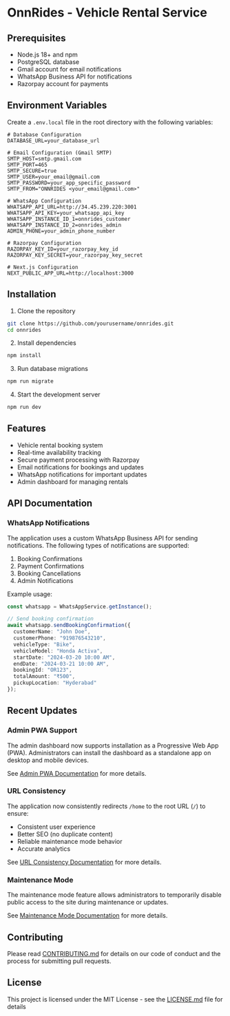 # OnnRides - Vehicle Rental Service

## Prerequisites

- Node.js 18+ and npm
- PostgreSQL database
- Gmail account for email notifications
- WhatsApp Business API for notifications
- Razorpay account for payments

## Environment Variables

Create a `.env.local` file in the root directory with the following variables:

```env
# Database Configuration
DATABASE_URL=your_database_url

# Email Configuration (Gmail SMTP)
SMTP_HOST=smtp.gmail.com
SMTP_PORT=465
SMTP_SECURE=true
SMTP_USER=your_email@gmail.com
SMTP_PASSWORD=your_app_specific_password
SMTP_FROM="ONNRIDES <your_email@gmail.com>"

# WhatsApp Configuration
WHATSAPP_API_URL=http://34.45.239.220:3001
WHATSAPP_API_KEY=your_whatsapp_api_key
WHATSAPP_INSTANCE_ID_1=onnrides_customer
WHATSAPP_INSTANCE_ID_2=onnrides_admin
ADMIN_PHONE=your_admin_phone_number

# Razorpay Configuration
RAZORPAY_KEY_ID=your_razorpay_key_id
RAZORPAY_KEY_SECRET=your_razorpay_key_secret

# Next.js Configuration
NEXT_PUBLIC_APP_URL=http://localhost:3000
```

## Installation

1. Clone the repository
```bash
git clone https://github.com/yourusername/onnrides.git
cd onnrides
```

2. Install dependencies
```bash
npm install
```

3. Run database migrations
```bash
npm run migrate
```

4. Start the development server
```bash
npm run dev
```

## Features

- Vehicle rental booking system
- Real-time availability tracking
- Secure payment processing with Razorpay
- Email notifications for bookings and updates
- WhatsApp notifications for important updates
- Admin dashboard for managing rentals

## API Documentation

### WhatsApp Notifications

The application uses a custom WhatsApp Business API for sending notifications. The following types of notifications are supported:

1. Booking Confirmations
2. Payment Confirmations
3. Booking Cancellations
4. Admin Notifications

Example usage:
```typescript
const whatsapp = WhatsAppService.getInstance();

// Send booking confirmation
await whatsapp.sendBookingConfirmation({
  customerName: "John Doe",
  customerPhone: "919876543210",
  vehicleType: "Bike",
  vehicleModel: "Honda Activa",
  startDate: "2024-03-20 10:00 AM",
  endDate: "2024-03-21 10:00 AM",
  bookingId: "OR123",
  totalAmount: "₹500",
  pickupLocation: "Hyderabad"
});
```

## Recent Updates

### Admin PWA Support

The admin dashboard now supports installation as a Progressive Web App (PWA). Administrators can install the dashboard as a standalone app on desktop and mobile devices.

See [Admin PWA Documentation](docs/admin-pwa.md) for more details.

### URL Consistency

The application now consistently redirects `/home` to the root URL (`/`) to ensure:
- Consistent user experience
- Better SEO (no duplicate content)
- Reliable maintenance mode behavior
- Accurate analytics

See [URL Consistency Documentation](docs/url-consistency.md) for more details.

### Maintenance Mode

The maintenance mode feature allows administrators to temporarily disable public access to the site during maintenance or updates. 

See [Maintenance Mode Documentation](docs/maintenance-mode.md) for more details.

## Contributing

Please read [CONTRIBUTING.md](CONTRIBUTING.md) for details on our code of conduct and the process for submitting pull requests.

## License

This project is licensed under the MIT License - see the [LICENSE.md](LICENSE.md) file for details
